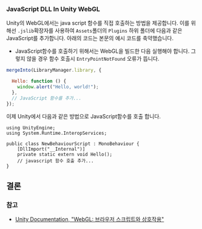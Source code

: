 ### JavaScript DLL In Unity WebGL
Unity의 WebGL에서는 java script 함수를 직접 호출하는 방법을 제공합니다. 이를 위해선 `.jslib`확장자를 사용하여 `Assets`폴더의 `Plugins` 하위 폴더에 다음과 같은 JavaScript를 추가합니다. 아래의 코드는 본문의 예시 코드를 축약했습니다.

* JavaScript함수를 호출하기 위해서는 WebGL을 빌드한 다음 실행해야 합니다. 그렇지 않을 경우 함수 호출시 `EntryPointNotFound` 오류가 뜹니다. 

```JavaScript
mergeInto(LibraryManager.library, {

  Hello: function () {
    window.alert("Hello, world!");
  },
  // JavaScript 함수를 추가...
});
```

이제 Unity에서 다음과 같은 방법으로 JavaScript함수를 호출 합니다.
```CSharp
using UnityEngine;
using System.Runtime.InteropServices;

public class NewBehaviourScript : MonoBehaviour {
    [DllImport("__Internal")]
    private static extern void Hello();
    // javascript 함수 호출 추가...
}
```

## 결론
### 참고
* [Unity Documentation, "WebGL: 브라우저 스크립트와 상호작용"](https://docs.unity3d.com/kr/2023.2/Manual/webgl-interactingwithbrowserscripting.html)
